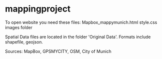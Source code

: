 # mappingproject
To open website you need these files:
Mapbox_mappymunich.html
style.css
images folder

Spatial Data files are located in the folder 'Original Data'. Formats include shapefile, geojson.

Sources: MapBox, GPSMYCITY, OSM, City of Munich

